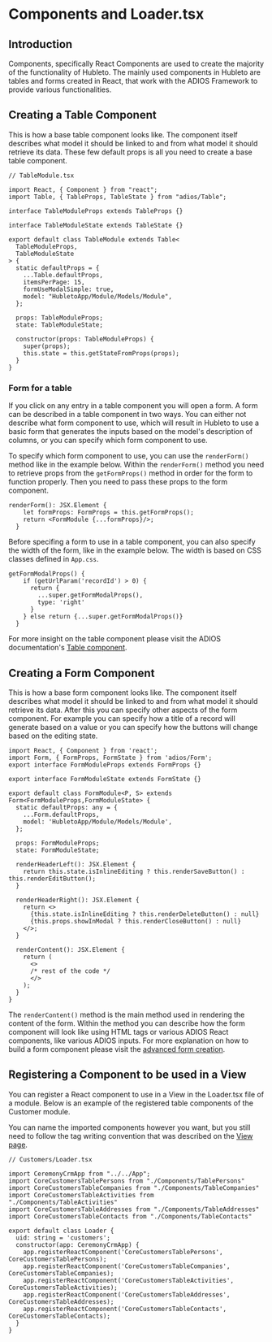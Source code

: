 # Components and Loader.tsx

## Introduction

Components, specifically React Components are used to create the majority of the functionality of Hubleto. The mainly used components in Hubleto are tables and forms created in React, that work with the ADIOS Framework to provide various functionalities.

## Creating a Table Component

This is how a base table component looks like. The component itself describes what model it should be linked to and from what model it should retrieve its data. These few default props is all you need to create a base table component.

```tsx
// TableModule.tsx

import React, { Component } from "react";
import Table, { TableProps, TableState } from "adios/Table";

interface TableModuleProps extends TableProps {}

interface TableModuleState extends TableState {}

export default class TableModule extends Table<
  TableModuleProps,
  TableModuleState
> {
  static defaultProps = {
    ...Table.defaultProps,
    itemsPerPage: 15,
    formUseModalSimple: true,
    model: "HubletoApp/Module/Models/Module",
  };

  props: TableModuleProps;
  state: TableModuleState;

  constructor(props: TableModuleProps) {
    super(props);
    this.state = this.getStateFromProps(props);
  }
}
```

### Form for a table

If you click on any entry in a table component you will open a form. A form can be described in a table component in two ways. You can either not describe what form component to use, which will result in Hubleto to use a basic form that generates the inputs based on the model's description of columns, or you can specify which form component to use.

To specify which form component to use, you can use the `renderForm()` method like in the example below. Within the `renderForm()` method you need to retrieve props from the `getFormProps()` method in order for the form to function properly. Then you need to pass these props to the form component.

```tsx
renderForm(): JSX.Element {
    let formProps: FormProps = this.getFormProps();
    return <FormModule {...formProps}/>;
  }
```

Before specifing a form to use in a table component, you can also specify the width of the form, like in the example below. The width is based on CSS classes defined in `App.css`.

```tsx
getFormModalProps() {
    if (getUrlParam('recordId') > 0) {
      return {
        ...super.getFormModalProps(),
        type: 'right'
      }
    } else return {...super.getFormModalProps()}
  }
```

For more insight on the table component please visit the ADIOS documentation's [Table component](table).

## Creating a Form Component

This is how a base form component looks like. The component itself describes what model it should be linked to and from what model it should retrieve its data. After this you can specify other aspects of the form component. For example you can specify how a title of a record will generate based on a value or you can specify how the buttons will change based on the editing state.

```tsx
import React, { Component } from 'react';
import Form, { FormProps, FormState } from 'adios/Form';
export interface FormModuleProps extends FormProps {}

export interface FormModuleState extends FormState {}

export default class FormModule<P, S> extends Form<FormModuleProps,FormModuleState> {
  static defaultProps: any = {
    ...Form.defaultProps,
    model: 'HubletoApp/Module/Models/Module',
  };

  props: FormModuleProps;
  state: FormModuleState;

  renderHeaderLeft(): JSX.Element {
    return this.state.isInlineEditing ? this.renderSaveButton() : this.renderEditButton();
  }

  renderHeaderRight(): JSX.Element {
    return <>
      {this.state.isInlineEditing ? this.renderDeleteButton() : null}
      {this.props.showInModal ? this.renderCloseButton() : null}
    </>;
  }

  renderContent(): JSX.Element {
    return (
      <>
      /* rest of the code */
      </>
    );
  }
}
```

The `renderContent()` method is the main method used in rendering the content of the form. Within the method you can describe how the form component will look like using HTML tags or various ADIOS React components, like various ADIOS inputs. For more explanation on how to build a form component please visit the [advanced form creation](ui-components/form-component).

## Registering a Component to be used in a View

You can register a React component to use in a View in the Loader.tsx file of a module. Below is an example of the registered table components of the Customer module.

You can name the imported components however you want, but you still need to follow the tag writing convention that was described on the [View page](view).

```tsx
// Customers/Loader.tsx

import CeremonyCrmApp from "../../App";
import CoreCustomersTablePersons from "./Components/TablePersons"
import CoreCustomersTableCompanies from "./Components/TableCompanies"
import CoreCustomersTableActivities from "./Components/TableActivities"
import CoreCustomersTableAddresses from "./Components/TableAddresses"
import CoreCustomersTableContacts from "./Components/TableContacts"

export default class Loader {
  uid: string = 'customers';
  constructor(app: CeremonyCrmApp) {
    app.registerReactComponent('CoreCustomersTablePersons', CoreCustomersTablePersons);
    app.registerReactComponent('CoreCustomersTableCompanies', CoreCustomersTableCompanies);
    app.registerReactComponent('CoreCustomersTableActivities', CoreCustomersTableActivities);
    app.registerReactComponent('CoreCustomersTableAddresses', CoreCustomersTableAddresses);
    app.registerReactComponent('CoreCustomersTableContacts', CoreCustomersTableContacts);
  }
}
```

